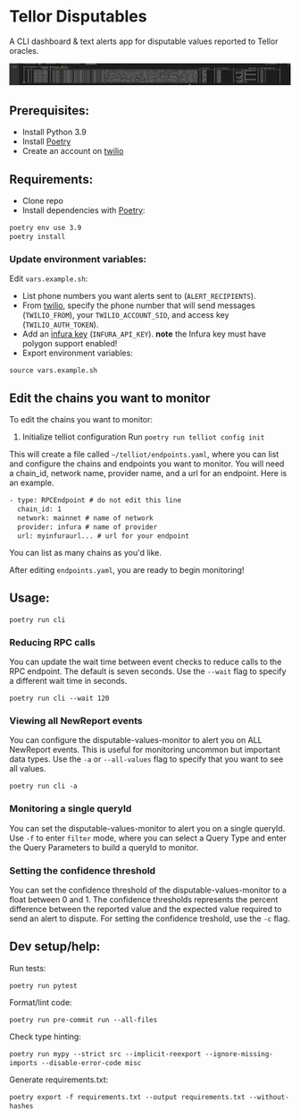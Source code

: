 # Tellor Disputables
A CLI dashboard & text alerts app for disputable values reported to Tellor oracles.

![](demo.gif)

## Prerequisites:
- Install Python 3.9
- Install [Poetry](https://github.com/python-poetry/poetry)
- Create an account on [twilio](https://www.twilio.com/docs/sms/quickstart/python)

## Requirements:
- Clone repo
- Install dependencies with [Poetry](https://github.com/python-poetry/poetry):

```
poetry env use 3.9
poetry install
```

### Update environment variables:
Edit `vars.example.sh`:
- List phone numbers you want alerts sent to (`ALERT_RECIPIENTS`).
- From [twilio](https://www.twilio.com/docs/sms/quickstart/python), specify the phone number that will send messages (`TWILIO_FROM`), your `TWILIO_ACCOUNT_SID`, and access key (`TWILIO_AUTH_TOKEN`).
- Add an [infura key](https://infura.io) (`INFURA_API_KEY`). **note** the Infura key must have polygon support enabled!
- Export environment variables:
```
source vars.example.sh
```

## Edit the chains you want to monitor

To edit the chains you want to monitor:
1. Initialize telliot configuration
Run `poetry run telliot config init`

This will create a file called `~/telliot/endpoints.yaml`, where you can list and configure the chains and endpoints you want to monitor.
You will need a chain_id, network name, provider name, and a url for an endpoint.
Here is an example.
```
- type: RPCEndpoint # do not edit this line
  chain_id: 1
  network: mainnet # name of network
  provider: infura # name of provider
  url: myinfuraurl... # url for your endpoint
```

You can list as many chains as you'd like.

After editing `endpoints.yaml`, you are ready to begin monitoring!

## Usage:
```
poetry run cli
```
### Reducing RPC calls
You can update the wait time between event checks to reduce calls to the RPC endpoint. The default is seven seconds.
Use the `--wait` flag to specify a different wait time in seconds.
```
poetry run cli --wait 120
```

### Viewing all NewReport events
You can configure the disputable-values-monitor to alert you on ALL NewReport events. This is useful for monitoring uncommon but important data types.
Use the `-a` or `--all-values` flag to specify that you want to see all values.
```
poetry run cli -a
```

### Monitoring a single queryId
You can set the disputable-values-monitor to alert you on a single queryId. Use `-f` to enter `filter` mode, where you can select a Query Type and enter the Query Parameters to build a queryId to monitor.

### Setting the confidence threshold
You can set the confidence threshold of the disputable-values-monitor to a float between 0 and 1. The confidence thresholds represents the percent difference between the reported value and the expected value required to send an alert to dispute. For setting the confidence treshold, use the `-c` flag.


## Dev setup/help:
Run tests:
```
poetry run pytest
```
Format/lint code:
```
poetry run pre-commit run --all-files
```
Check type hinting:
```
poetry run mypy --strict src --implicit-reexport --ignore-missing-imports --disable-error-code misc
```
Generate requirements.txt:
```
poetry export -f requirements.txt --output requirements.txt --without-hashes
```
